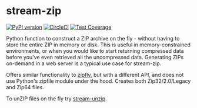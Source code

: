 # stream-zip

[![PyPI version](https://badge.fury.io/py/stream-zip.svg)](https://pypi.org/project/stream-zip/) [![CircleCI](https://circleci.com/gh/uktrade/stream-zip.svg?style=shield)](https://circleci.com/gh/uktrade/stream-zip) [![Test Coverage](https://api.codeclimate.com/v1/badges/80442ee55a1276e83b44/test_coverage)](https://codeclimate.com/github/uktrade/stream-zip/test_coverage)

Python function to construct a ZIP archive on the fly - without having to store the entire ZIP in memory or disk. This is useful in memory-constrained environments, or when you would like to start returning compressed data before you've even retrieved all the uncompressed data. Generating ZIPs on-demand in a web server is a typical use case for stream-zip.

Offers similar functionality to [zipfly](https://github.com/BuzonIO/zipfly), but with a different API, and does not use Python's zipfile module under the hood. Creates both Zip32/2.0/Legacy and Zip64 files.

To unZIP files on the fly try [stream-unzip](https://github.com/uktrade/stream-unzip).
